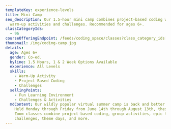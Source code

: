 ```yaml
---
templateKey: experience-levels
title: Mini Camp
seo_description: Our 1.5-hour mini camp combines project-based coding with
  warm-up activities and challenges. Recommended for ages 6+.
classCategoryIds:
  - 96
courseOfferingEndpoint: /feeds/coding_space/classes?class_category_ids[]=96
thumbnail: /img/coding-camp.jpg
details:
  age: Ages 6+
  gender: Co-ed.
  byline: 1.5 Hours, 1 & 2 Week Options Available
  experience: All Levels
  skills:
    - Warm-Up Activity
    - Project-Based Coding
    - Challenges
  sellingPoints:
    - Fun Learning Environment
    - Challenges & Activities
  mdContent: Our wildly popular virtual summer camp is back and better than ever!
    Held Monday through Friday from June 14th through August 13th, these live
    Zoom classes combine project-based coding, group activities, epic team
    challenges, theme days, and more.
---
```


